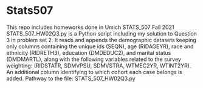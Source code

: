 # Stats507
This repo includes homeworks done in Umich STATS_507 Fall 2021
STATS_507_HW02Q3.py is a Python script including my solution to Question 3 in problem set 2. 
It reads and appends the demographic datasets keeping only columns containing the unique ids (SEQN), age (RIDAGEYR), race and ethnicity (RIDRETH3), education (DMDEDUC2), and marital status (DMDMARTL), along with the following variables related to the survey weighting: (RIDSTATR, SDMVPSU, SDMVSTRA, WTMEC2YR, WTINT2YR). An additional column identifying to which cohort each case belongs is added. 
Pathway to the file: 
STATS_507_HW02Q3.py 

